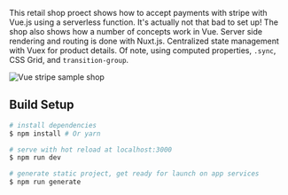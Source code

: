
This retail shop proect shows how to accept payments with stripe with Vue.js using a
serverless function. It's actually not that bad to set up! The shop also shows
how a number of concepts work in Vue. Server side rendering and routing is done
with Nuxt.js. Centralized state management with Vuex for product details. Of
note, using computed properties, `.sync`, CSS Grid, and `transition-group`.


![Vue stripe sample shop](https://image.ibb.co/hYi7nm/shop_demo.gif "Vue Stripe Sample Shop")

## Build Setup

```bash
# install dependencies
$ npm install # Or yarn

# serve with hot reload at localhost:3000
$ npm run dev

# generate static project, get ready for launch on app services
$ npm run generate
```
